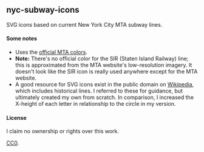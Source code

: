 nyc-subway-icons
----------------

SVG icons based on current New York City MTA subway lines.

#### Some notes

* Uses the [official MTA colors](http://web.mta.info/developers/resources/line_colors.htm).
* __Note:__ There's no official color for the SIR (Staten Island Railway) line; this is approximated from the MTA website's low-resolution imagery. It doesn't look like the SIR icon is really used anywhere except for the MTA website.
* A good resource for SVG icons exist in the public domain on [Wikipedia](http://commons.wikimedia.org/wiki/New_York_City_Subway_bullets), which includes historical lines. I referred to these for guidance, but ultimately created my own from scratch. In comparison, I increased the X-height of each letter in relationship to the circle in my version.

#### License

I claim no ownership or rights over this work.

[CC0](http://creativecommons.org/publicdomain/zero/1.0/).
